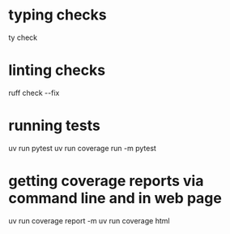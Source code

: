 # typing checks

ty check

# linting checks

ruff check --fix

# running tests

uv run pytest
uv run coverage run -m pytest

# getting coverage reports via command line and in web page

uv run coverage report -m
uv run coverage html
